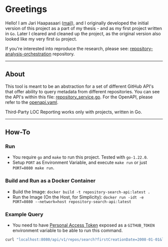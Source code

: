 # Greetings

Hello! I am Jari Haapasaari ([mail](mailto:haapjari@gmail.com)), and I originally developed the initial version of this project as a part of my thesis - and as my first project written in `Go`. Later I cleared and cleaned up the project, as the original version also looked like my very first `Go` project.

If you're interested into reproduce the research, please see: [repository-analysis-orchestration](https://github.com/haapjari/repository-analysis-orchestration) repository.

***

## About

This tool is meant to be an abstraction for a set of different GitHub API's that offer ability to query metadata from different repositories. You can see the API's within this file: [repository_service.go](https://github.com/haapjari/repository-search-api/blob/main/internal/pkg/service/repository_service.go). For the OpenAPI, please refer to the [openapi.yaml](https://github.com/haapjari/repository-search-api/blob/main/docs/openapi.yaml).

Third-Party LOC Reporting works only with projects, written in Go.

***

## How-To

### Run

- You require `go` and `make` to run this project. Tested with `go-1.22.0`.
- Setup `PORT` as Environment Variable, and execute `make run` or just `PORT=8080 make run`.

### Build and Run as a Docker Container

- Build the Image: `docker build -t repository-search-api:latest .`
- Run the Image (On the Host, for Simplicity): `docker run -idt -e PORT=8080 --network=host repository-search-api:latest`

### Example Query

- You need to have [Personal Access Token](https://docs.github.com/en/authentication/keeping-your-account-and-data-secure/managing-your-personal-access-tokens) exposed as a `GITHUB_TOKEN` environment variable to be able to run this command.

```bash
curl "localhost:8080/api/v1/repos/search?firstCreationDate=2008-01-01&lastCreationDate=2009-01-01&language=Go&minStars=100&maxStars=1000&order=desc" --header "Authorization: Bearer $GITHUB_TOKEN"
```
